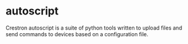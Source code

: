 # autoscript
Crestron autoscript is a suite of python tools written to upload files and send commands to devices based on a configuration file.
